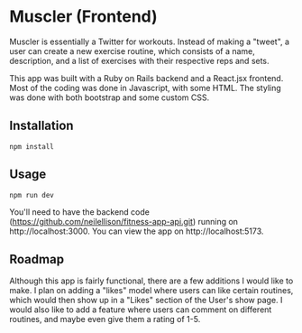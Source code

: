 # Muscler (Frontend)

Muscler is essentially a Twitter for workouts. Instead of making a "tweet", a user can create a new exercise routine, which consists of a name, description, and a list of exercises with their respective reps and sets.

This app was built with a Ruby on Rails backend and a React.jsx frontend. Most of the coding was done in Javascript, with some HTML. The styling was done with both bootstrap and some custom CSS.

## Installation

```
npm install
```

## Usage

```
npm run dev
```

You'll need to have the backend code (https://github.com/neilellison/fitness-app-api.git) running on http://localhost:3000.
You can view the app on http://localhost:5173.

## Roadmap

Although this app is fairly functional, there are a few additions I would like to make. I plan on adding a "likes" model where users can like certain routines, which would then show up in a "Likes" section of the User's show page. I would also like to add a feature where users can comment on different routines, and maybe even give them a rating of 1-5.
